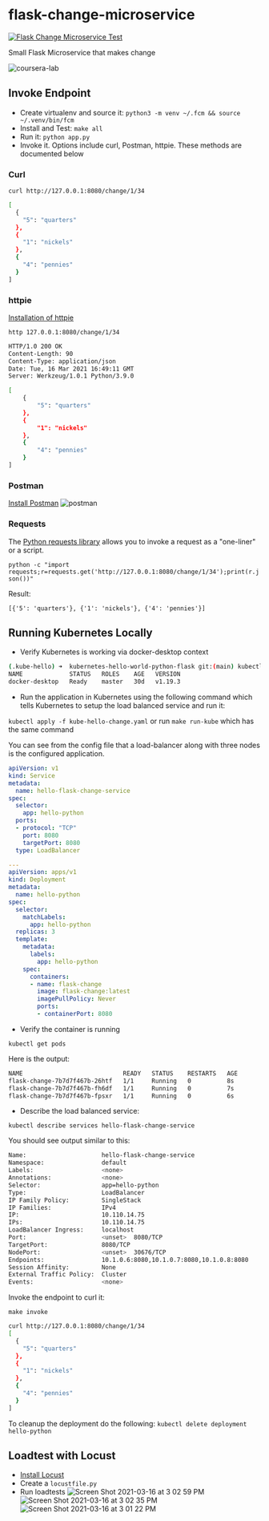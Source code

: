 # flask-change-microservice

[![Flask Change Microservice Test](https://github.com/shyamal-anadkat/flask-change-microservice/actions/workflows/main.yml/badge.svg)](https://github.com/shyamal-anadkat/flask-change-microservice/actions/workflows/main.yml)

Small Flask Microservice that makes change

![coursera-lab](https://user-images.githubusercontent.com/58792/108137449-df0e0300-7089-11eb-8b11-74f478b71d11.png)


## Invoke Endpoint

* Create virtualenv and source it: `python3 -m venv ~/.fcm && source ~/.venv/bin/fcm`
* Install and Test:  `make all`
* Run it:  `python app.py`
* Invoke it.  Options include curl, Postman, httpie.  These methods are documented below


### Curl

`curl http://127.0.0.1:8080/change/1/34`

```bash
[
  {
    "5": "quarters"
  }, 
  {
    "1": "nickels"
  }, 
  {
    "4": "pennies"
  }
]
```
### httpie

[Installation of httpie](https://httpie.io/docs#installation)

`http 127.0.0.1:8080/change/1/34`

```bash
HTTP/1.0 200 OK
Content-Length: 90
Content-Type: application/json
Date: Tue, 16 Mar 2021 16:49:11 GMT
Server: Werkzeug/1.0.1 Python/3.9.0

[
    {
        "5": "quarters"
    },
    {
        "1": "nickels"
    },
    {
        "4": "pennies"
    }
]
```


### Postman

[Install Postman](https://www.postman.com)
![postman](https://user-images.githubusercontent.com/58792/111342614-00461d00-8651-11eb-8433-d7d91d3e48b4.png)

### Requests

The [Python requests library](https://requests.readthedocs.io/en/latest/user/quickstart/) allows you to invoke a request as a "one-liner" or a script.

`python -c "import requests;r=requests.get('http://127.0.0.1:8080/change/1/34');print(r.json())"`

Result:

`[{'5': 'quarters'}, {'1': 'nickels'}, {'4': 'pennies'}]`



## Running Kubernetes Locally

* Verify Kubernetes is working via docker-desktop context

```bash
(.kube-hello) ➜  kubernetes-hello-world-python-flask git:(main) kubectl get nodes
NAME             STATUS   ROLES    AGE   VERSION
docker-desktop   Ready    master   30d   v1.19.3
```

* Run the application in Kubernetes using the following command which tells Kubernetes to setup the load balanced service and run it:  

`kubectl apply -f kube-hello-change.yaml` or run `make run-kube` which has the same command

You can see from the config file that a load-balancer along with three nodes is the configured application.

```yaml
apiVersion: v1
kind: Service
metadata:
  name: hello-flask-change-service
spec:
  selector:
    app: hello-python
  ports:
  - protocol: "TCP"
    port: 8080
    targetPort: 8080
  type: LoadBalancer

---
apiVersion: apps/v1
kind: Deployment
metadata:
  name: hello-python
spec:
  selector:
    matchLabels:
      app: hello-python
  replicas: 3
  template:
    metadata:
      labels:
        app: hello-python
    spec:
      containers:
      - name: flask-change
        image: flask-change:latest
        imagePullPolicy: Never
        ports:
        - containerPort: 8080
```

* Verify the container is running

`kubectl get pods`

Here is the output:

```bash
NAME                            READY   STATUS    RESTARTS   AGE
flask-change-7b7d7f467b-26htf   1/1     Running   0          8s
flask-change-7b7d7f467b-fh6df   1/1     Running   0          7s
flask-change-7b7d7f467b-fpsxr   1/1     Running   0          6s
```

* Describe the load balanced service:

`kubectl describe services hello-flask-change-service`

You should see output similar to this:

```bash
Name:                     hello-flask-change-service
Namespace:                default
Labels:                   <none>
Annotations:              <none>
Selector:                 app=hello-python
Type:                     LoadBalancer
IP Family Policy:         SingleStack
IP Families:              IPv4
IP:                       10.110.14.75
IPs:                      10.110.14.75
LoadBalancer Ingress:     localhost
Port:                     <unset>  8080/TCP
TargetPort:               8080/TCP
NodePort:                 <unset>  30676/TCP
Endpoints:                10.1.0.6:8080,10.1.0.7:8080,10.1.0.8:8080
Session Affinity:         None
External Traffic Policy:  Cluster
Events:                   <none>

```

Invoke the endpoint to curl it:  

`make invoke`

```bash
curl http://127.0.0.1:8080/change/1/34
[
  {
    "5": "quarters"
  }, 
  {
    "1": "nickels"
  }, 
  {
    "4": "pennies"
  }
]
```

To cleanup the deployment do the following: `kubectl delete deployment hello-python`

## Loadtest with Locust

* [Install Locust](https://github.com/locustio/locust)
* Create a `locustfile.py`
* Run loadtests
![Screen Shot 2021-03-16 at 3 02 59 PM](https://user-images.githubusercontent.com/58792/111367175-d7328600-866a-11eb-9a4d-3429710593ea.png)
![Screen Shot 2021-03-16 at 3 02 35 PM](https://user-images.githubusercontent.com/58792/111367176-d7328600-866a-11eb-9856-928d42e65a9a.png)
![Screen Shot 2021-03-16 at 3 01 22 PM](https://user-images.githubusercontent.com/58792/111367178-d7cb1c80-866a-11eb-8c29-6440a6179544.png)




